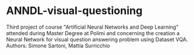 # ANNDL-visual-questioning
Third project of course "Artificial Neural Networks and Deep Learning" attended during Master Degree at Polimi and concerning the creation a Neural Network for visual question answering problem using Dataset VQA. Authors: Simone Sartoni, Mattia Surricchio
